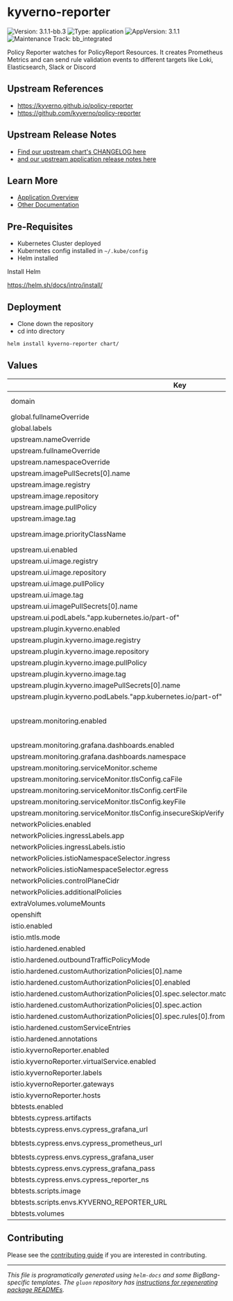 <!-- Warning: Do not manually edit this file. See notes on gluon + helm-docs at the end of this file for more information. -->
# kyverno-reporter

![Version: 3.1.1-bb.3](https://img.shields.io/badge/Version-3.1.1--bb.3-informational?style=flat-square) ![Type: application](https://img.shields.io/badge/Type-application-informational?style=flat-square) ![AppVersion: 3.1.1](https://img.shields.io/badge/AppVersion-3.1.1-informational?style=flat-square) ![Maintenance Track: bb_integrated](https://img.shields.io/badge/Maintenance_Track-bb_integrated-green?style=flat-square)

Policy Reporter watches for PolicyReport Resources.
It creates Prometheus Metrics and can send rule validation events to different targets like Loki, Elasticsearch, Slack or Discord

## Upstream References

- <https://kyverno.github.io/policy-reporter>
- <https://github.com/kyverno/policy-reporter>

## Upstream Release Notes

- [Find our upstream chart's CHANGELOG here](https://github.com/kyverno/policy-reporter/blob/main/CHANGELOG.md)
- [and our upstream application release notes here](https://github.com/kyverno/kyverno/releases)

## Learn More

- [Application Overview](docs/overview.md)
- [Other Documentation](docs/)

## Pre-Requisites

- Kubernetes Cluster deployed
- Kubernetes config installed in `~/.kube/config`
- Helm installed

Install Helm

https://helm.sh/docs/intro/install/

## Deployment

- Clone down the repository
- cd into directory

```bash
helm install kyverno-reporter chart/
```

## Values

| Key | Type | Default | Description |
|-----|------|---------|-------------|
| domain | string | `"dev.bigbang.mil"` | domain to use for virtual service |
| global.fullnameOverride | string | `"kyverno-reporter"` |  |
| global.labels | object | `{}` |  |
| upstream.nameOverride | string | `"kyverno-reporter"` |  |
| upstream.fullnameOverride | string | `"policy-reporter"` |  |
| upstream.namespaceOverride | string | `"kyverno-reporter"` |  |
| upstream.imagePullSecrets[0].name | string | `"private-registry"` |  |
| upstream.image.registry | string | `"registry1.dso.mil"` |  |
| upstream.image.repository | string | `"ironbank/opensource/kyverno/policy-reporter"` |  |
| upstream.image.pullPolicy | string | `"IfNotPresent"` |  |
| upstream.image.tag | string | `"3.1.1"` |  |
| upstream.image.priorityClassName | string | `""` | Deployment priorityClassName |
| upstream.ui.enabled | bool | `true` |  |
| upstream.ui.image.registry | string | `"registry1.dso.mil"` |  |
| upstream.ui.image.repository | string | `"ironbank/nirmata/policy-reporter/policy-reporter-ui"` |  |
| upstream.ui.image.pullPolicy | string | `"IfNotPresent"` |  |
| upstream.ui.image.tag | string | `"2.3.10"` |  |
| upstream.ui.imagePullSecrets[0].name | string | `"private-registry"` |  |
| upstream.ui.podLabels."app.kubernetes.io/part-of" | string | `"policy-reporter"` |  |
| upstream.plugin.kyverno.enabled | bool | `true` |  |
| upstream.plugin.kyverno.image.registry | string | `"registry1.dso.mil"` |  |
| upstream.plugin.kyverno.image.repository | string | `"ironbank/opensource/kyverno/policy-reporter/kyverno-plugin"` |  |
| upstream.plugin.kyverno.image.pullPolicy | string | `"IfNotPresent"` |  |
| upstream.plugin.kyverno.image.tag | string | `"0.4.4"` |  |
| upstream.plugin.kyverno.imagePullSecrets[0].name | string | `"private-registry"` |  |
| upstream.plugin.kyverno.podLabels."app.kubernetes.io/part-of" | string | `"policy-reporter"` |  |
| upstream.monitoring.enabled | bool | `true` | Enables the Prometheus Operator integration |
| upstream.monitoring.grafana.dashboards.enabled | bool | `true` |  |
| upstream.monitoring.grafana.dashboards.namespace | string | `"monitoring"` |  |
| upstream.monitoring.serviceMonitor.scheme | string | `"https"` |  |
| upstream.monitoring.serviceMonitor.tlsConfig.caFile | string | `"/etc/prom-certs/root-cert.pem"` |  |
| upstream.monitoring.serviceMonitor.tlsConfig.certFile | string | `"/etc/prom-certs/cert-chain.pem"` |  |
| upstream.monitoring.serviceMonitor.tlsConfig.keyFile | string | `"/etc/prom-certs/key.pem"` |  |
| upstream.monitoring.serviceMonitor.tlsConfig.insecureSkipVerify | bool | `true` |  |
| networkPolicies.enabled | bool | `false` |  |
| networkPolicies.ingressLabels.app | string | `"public-ingressgateway"` |  |
| networkPolicies.ingressLabels.istio | string | `"ingressgateway"` |  |
| networkPolicies.istioNamespaceSelector.ingress | string | `"istio-gateway"` |  |
| networkPolicies.istioNamespaceSelector.egress | string | `"istio-gateway"` |  |
| networkPolicies.controlPlaneCidr | string | `"0.0.0.0/0"` |  |
| networkPolicies.additionalPolicies | list | `[]` |  |
| extraVolumes.volumeMounts | list | `[]` |  |
| openshift | bool | `false` |  |
| istio.enabled | bool | `true` |  |
| istio.mtls.mode | string | `"STRICT"` |  |
| istio.hardened.enabled | bool | `true` |  |
| istio.hardened.outboundTrafficPolicyMode | string | `"REGISTRY_ONLY"` |  |
| istio.hardened.customAuthorizationPolicies[0].name | string | `"allow-kyverno-reporter"` |  |
| istio.hardened.customAuthorizationPolicies[0].enabled | bool | `true` |  |
| istio.hardened.customAuthorizationPolicies[0].spec.selector.matchLabels."app.kubernetes.io/instance" | string | `"kyverno-reporter-kyverno-reporter"` |  |
| istio.hardened.customAuthorizationPolicies[0].spec.action | string | `"ALLOW"` |  |
| istio.hardened.customAuthorizationPolicies[0].spec.rules[0].from[0].source.namespaces[0] | string | `"kyverno-reporter"` |  |
| istio.hardened.customServiceEntries | list | `[]` |  |
| istio.hardened.annotations | object | `{}` |  |
| istio.kyvernoReporter.enabled | bool | `true` |  |
| istio.kyvernoReporter.virtualService.enabled | bool | `true` |  |
| istio.kyvernoReporter.labels | object | `{}` | Labels for VS |
| istio.kyvernoReporter.gateways | list | `["istio-gateway/public-ingressgateway"]` | Gateways for VS |
| istio.kyvernoReporter.hosts | list | `["policyreporter.{{ .Values.domain }}"]` | Hosts for VS |
| bbtests.enabled | bool | `false` |  |
| bbtests.cypress.artifacts | bool | `true` |  |
| bbtests.cypress.envs.cypress_grafana_url | string | `"http://grafana.monitoring.svc.cluster.local"` |  |
| bbtests.cypress.envs.cypress_prometheus_url | string | `"http://monitoring-kube-prometheus-prometheus.monitoring.svc.cluster.local:9090"` |  |
| bbtests.cypress.envs.cypress_grafana_user | string | `"admin"` |  |
| bbtests.cypress.envs.cypress_grafana_pass | string | `"prom-operator"` |  |
| bbtests.cypress.envs.cypress_reporter_ns | string | `"kyverno-reporter"` |  |
| bbtests.scripts.image | string | `"registry1.dso.mil/ironbank/opensource/kubernetes/kubectl:v1.32.5"` |  |
| bbtests.scripts.envs.KYVERNO_REPORTER_URL | string | `"http://policy-reporter.kyverno-reporter.svc:8080"` |  |
| bbtests.volumes | list | `[]` |  |

## Contributing

Please see the [contributing guide](./CONTRIBUTING.md) if you are interested in contributing.

---

_This file is programatically generated using `helm-docs` and some BigBang-specific templates. The `gluon` repository has [instructions for regenerating package READMEs](https://repo1.dso.mil/big-bang/product/packages/gluon/-/blob/master/docs/bb-package-readme.md)._

